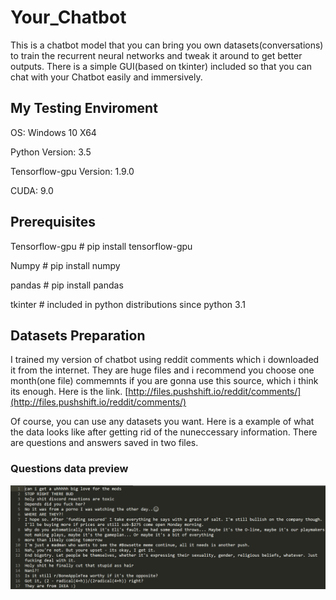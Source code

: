 # Your_Chatbot

This is a chatbot model that you can bring you own datasets(conversations) to train the recurrent neural networks and tweak it around to get better outputs. There is a simple GUI(based on tkinter) included so that you can chat with your Chatbot easily and immersively.

## My Testing Enviroment

OS:  Windows 10 X64

Python Version:  3.5

Tensorflow-gpu Version:  1.9.0

CUDA:  9.0

## Prerequisites

Tensorflow-gpu    # pip install tensorflow-gpu

Numpy             # pip install numpy  

pandas            # pip install pandas

tkinter           # included in python distributions since python 3.1

## Datasets Preparation

I trained my version of chatbot using reddit comments which i downloaded it from the internet. They are huge files and i recommend you choose one month(one file) commemnts if you are gonna use this source, which i think its enough. 
Here is the link. [http://files.pushshift.io/reddit/comments/](http://files.pushshift.io/reddit/comments/)

Of course, you can use any datasets you want. Here is a example of what the data looks like after getting rid of the nuneccessary information. There are questions and answers saved in two files.

### Questions data preview

![Image of questions](readme_pics/questions.jpg)

